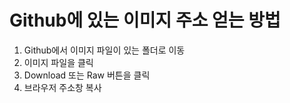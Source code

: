 # Github에 있는 이미지 주소 얻는 방법

1. Github에서 이미지 파일이 있는 폴더로 이동
2. 이미지 파일을 클릭
3. Download 또는 Raw 버튼을 클릭
4. 브라우저 주소창 복사